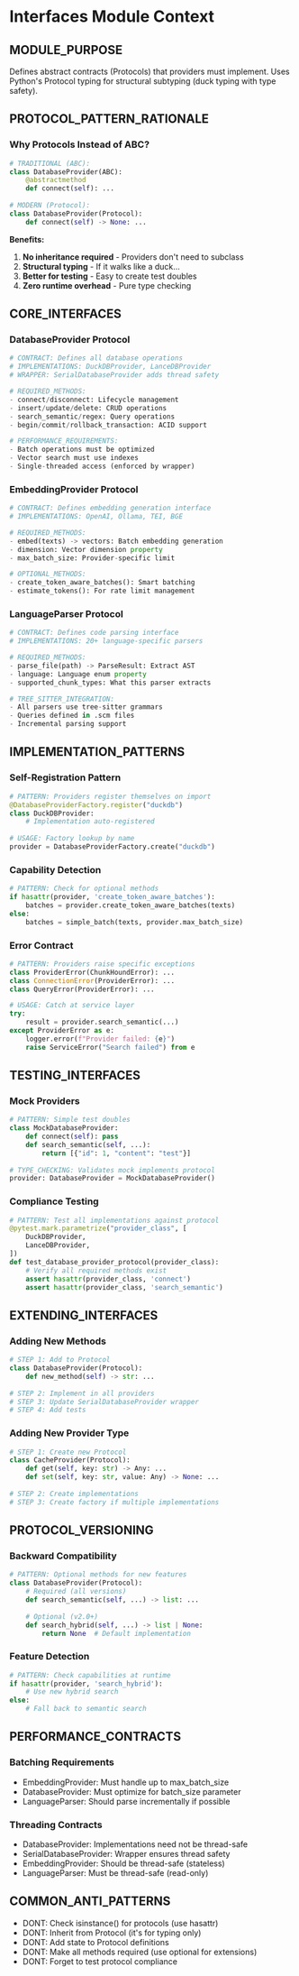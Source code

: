 # Interfaces Module Context

## MODULE_PURPOSE
Defines abstract contracts (Protocols) that providers must implement.
Uses Python's Protocol typing for structural subtyping (duck typing with type safety).

## PROTOCOL_PATTERN_RATIONALE

### Why Protocols Instead of ABC?
```python
# TRADITIONAL (ABC):
class DatabaseProvider(ABC):
    @abstractmethod
    def connect(self): ...
    
# MODERN (Protocol):  
class DatabaseProvider(Protocol):
    def connect(self) -> None: ...
```

**Benefits:**
1. **No inheritance required** - Providers don't need to subclass
2. **Structural typing** - If it walks like a duck...
3. **Better for testing** - Easy to create test doubles
4. **Zero runtime overhead** - Pure type checking

## CORE_INTERFACES

### DatabaseProvider Protocol
```python
# CONTRACT: Defines all database operations
# IMPLEMENTATIONS: DuckDBProvider, LanceDBProvider
# WRAPPER: SerialDatabaseProvider adds thread safety

# REQUIRED_METHODS:
- connect/disconnect: Lifecycle management
- insert/update/delete: CRUD operations
- search_semantic/regex: Query operations
- begin/commit/rollback_transaction: ACID support

# PERFORMANCE_REQUIREMENTS:
- Batch operations must be optimized
- Vector search must use indexes
- Single-threaded access (enforced by wrapper)
```

### EmbeddingProvider Protocol
```python
# CONTRACT: Defines embedding generation interface
# IMPLEMENTATIONS: OpenAI, Ollama, TEI, BGE

# REQUIRED_METHODS:
- embed(texts) -> vectors: Batch embedding generation
- dimension: Vector dimension property
- max_batch_size: Provider-specific limit

# OPTIONAL_METHODS:
- create_token_aware_batches(): Smart batching
- estimate_tokens(): For rate limit management
```

### LanguageParser Protocol
```python
# CONTRACT: Defines code parsing interface
# IMPLEMENTATIONS: 20+ language-specific parsers

# REQUIRED_METHODS:
- parse_file(path) -> ParseResult: Extract AST
- language: Language enum property
- supported_chunk_types: What this parser extracts

# TREE_SITTER_INTEGRATION:
- All parsers use tree-sitter grammars
- Queries defined in .scm files
- Incremental parsing support
```

## IMPLEMENTATION_PATTERNS

### Self-Registration Pattern
```python
# PATTERN: Providers register themselves on import
@DatabaseProviderFactory.register("duckdb")
class DuckDBProvider:
    # Implementation auto-registered
    
# USAGE: Factory lookup by name
provider = DatabaseProviderFactory.create("duckdb")
```

### Capability Detection
```python
# PATTERN: Check for optional methods
if hasattr(provider, 'create_token_aware_batches'):
    batches = provider.create_token_aware_batches(texts)
else:
    batches = simple_batch(texts, provider.max_batch_size)
```

### Error Contract
```python
# PATTERN: Providers raise specific exceptions
class ProviderError(ChunkHoundError): ...
class ConnectionError(ProviderError): ...
class QueryError(ProviderError): ...

# USAGE: Catch at service layer
try:
    result = provider.search_semantic(...)
except ProviderError as e:
    logger.error(f"Provider failed: {e}")
    raise ServiceError("Search failed") from e
```

## TESTING_INTERFACES

### Mock Providers
```python
# PATTERN: Simple test doubles
class MockDatabaseProvider:
    def connect(self): pass
    def search_semantic(self, ...): 
        return [{"id": 1, "content": "test"}]
        
# TYPE_CHECKING: Validates mock implements protocol
provider: DatabaseProvider = MockDatabaseProvider()
```

### Compliance Testing
```python
# PATTERN: Test all implementations against protocol
@pytest.mark.parametrize("provider_class", [
    DuckDBProvider,
    LanceDBProvider,
])
def test_database_provider_protocol(provider_class):
    # Verify all required methods exist
    assert hasattr(provider_class, 'connect')
    assert hasattr(provider_class, 'search_semantic')
```

## EXTENDING_INTERFACES

### Adding New Methods
```python
# STEP 1: Add to Protocol
class DatabaseProvider(Protocol):
    def new_method(self) -> str: ...
    
# STEP 2: Implement in all providers
# STEP 3: Update SerialDatabaseProvider wrapper
# STEP 4: Add tests
```

### Adding New Provider Type
```python
# STEP 1: Create new Protocol
class CacheProvider(Protocol):
    def get(self, key: str) -> Any: ...
    def set(self, key: str, value: Any) -> None: ...
    
# STEP 2: Create implementations
# STEP 3: Create factory if multiple implementations
```

## PROTOCOL_VERSIONING

### Backward Compatibility
```python
# PATTERN: Optional methods for new features
class DatabaseProvider(Protocol):
    # Required (all versions)
    def search_semantic(self, ...) -> list: ...
    
    # Optional (v2.0+)
    def search_hybrid(self, ...) -> list | None:
        return None  # Default implementation
```

### Feature Detection
```python
# PATTERN: Check capabilities at runtime
if hasattr(provider, 'search_hybrid'):
    # Use new hybrid search
else:
    # Fall back to semantic search
```

## PERFORMANCE_CONTRACTS

### Batching Requirements
- EmbeddingProvider: Must handle up to max_batch_size
- DatabaseProvider: Must optimize for batch_size parameter
- LanguageParser: Should parse incrementally if possible

### Threading Contracts  
- DatabaseProvider: Implementations need not be thread-safe
- SerialDatabaseProvider: Wrapper ensures thread safety
- EmbeddingProvider: Should be thread-safe (stateless)
- LanguageParser: Must be thread-safe (read-only)

## COMMON_ANTI_PATTERNS

- DONT: Check isinstance() for protocols (use hasattr)
- DONT: Inherit from Protocol (it's for typing only)
- DONT: Add state to Protocol definitions
- DONT: Make all methods required (use optional for extensions)
- DONT: Forget to test protocol compliance